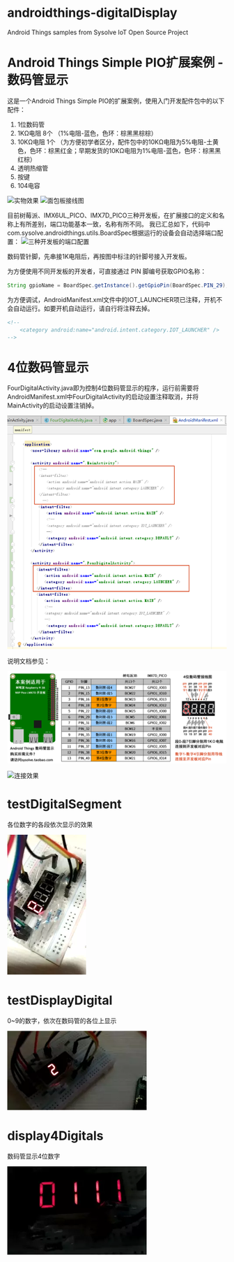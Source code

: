 # androidthings-digitalDisplay
Android Things samples from Sysolve IoT Open Source Project

Android Things Simple PIO扩展案例 - 数码管显示
====

这是一个Android Things Simple PIO的扩展案例，使用入门开发配件包中的以下配件：
1. 1位数码管
2. 1KΩ电阻 8个  （1%电阻-蓝色，色环：棕黑黑棕棕）
3. 10KΩ电阻 1个 （为方便初学者区分，配件包中的10KΩ电阻为5%电阻-土黄色，色环：棕黑红金；早期发货的10KΩ电阻为1%电阻-蓝色，色环：棕黑黑红棕）
4. 透明热缩管
5. 按键
6. 104电容

![实物效果](https://github.com/sysolve/androidthings-digitalDisplay/blob/master/photo.png)
![面包板接线图](https://github.com/sysolve/androidthings-digitalDisplay/blob/master/digitalDisplay_Sketch.png)

目前树莓派、IMX6UL_PICO、IMX7D_PICO三种开发板，在扩展接口的定义和名称上有所差别，端口功能基本一致，名称有所不同。
我已汇总如下，代码中com.sysolve.androidthings.utils.BoardSpec根据运行的设备会自动选择端口配置：
![三种开发板的端口配置](https://github.com/sysolve/androidthings-digitalDisplay/blob/master/port_define.png)

数码管针脚，先串接1K电阻后，再按图中标注的针脚号接入开发板。

为方便使用不同开发板的开发者，可直接通过 PIN 脚编号获取GPIO名称：
```Java
String gpioName = BoardSpec.getInstance().getGpioPin(BoardSpec.PIN_29);
```

为方便调试，AndroidManifest.xml文件中的IOT_LAUNCHER项已注释，开机不会自动运行。如要开机自动运行，请自行将注释去掉。
```html
<!--
    <category android:name="android.intent.category.IOT_LAUNCHER" />
-->
```


4位数码管显示
====
FourDigitalActivity.java即为控制4位数码管显示的程序，运行前需要将AndroidManifest.xml中FourDigitalActivity的启动设置注释取消，并将MainActivity的启动设置注销掉。

![运行FourDigitalActivity](https://github.com/sysolve/androidthings-digitalDisplay/blob/master/4digital/4digital_run.png)

说明文档参见：

![接线方式](https://github.com/sysolve/androidthings-digitalDisplay/blob/master/4digital/4digital.png)

![连接效果](https://github.com/sysolve/androidthings-digitalDisplay/blob/master/4digital/4digital_show.png)

testDigitalSegment
==
各位数字的各段依次显示的效果

![接线方式](https://github.com/sysolve/androidthings-digitalDisplay/blob/master/4digital/4digital1.webp)

testDisplayDigital
==
0~9的数字，依次在数码管的各位上显示

![连接效果](https://github.com/sysolve/androidthings-digitalDisplay/blob/master/4digital/4digital2.webp)

display4Digitals
==
数码管显示4位数字

![连接效果](https://github.com/sysolve/androidthings-digitalDisplay/blob/master/4digital/4digital3.webp)
